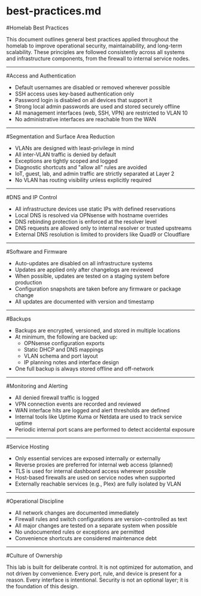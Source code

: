 # best-practices.md

#Homelab Best Practices

This document outlines general best practices applied throughout the homelab to
improve operational security, maintainability, and long-term scalability. These
principles are followed consistently across all systems and infrastructure
components, from the firewall to internal service nodes.

------------------------------------------------------------

#Access and Authentication

- Default usernames are disabled or removed wherever possible
- SSH access uses key-based authentication only
- Password login is disabled on all devices that support it
- Strong local admin passwords are used and stored securely offline
- All management interfaces (web, SSH, VPN) are restricted to VLAN 10
- No administrative interfaces are reachable from the WAN

------------------------------------------------------------

#Segmentation and Surface Area Reduction

- VLANs are designed with least-privilege in mind
- All inter-VLAN traffic is denied by default
- Exceptions are tightly scoped and logged
- Diagnostic shortcuts and "allow all" rules are avoided
- IoT, guest, lab, and admin traffic are strictly separated at Layer 2
- No VLAN has routing visibility unless explicitly required

------------------------------------------------------------

#DNS and IP Control

- All infrastructure devices use static IPs with defined reservations
- Local DNS is resolved via OPNsense with hostname overrides
- DNS rebinding protection is enforced at the resolver level
- DNS requests are allowed only to internal resolver or trusted upstreams
- External DNS resolution is limited to providers like Quad9 or Cloudflare

------------------------------------------------------------

#Software and Firmware

- Auto-updates are disabled on all infrastructure systems
- Updates are applied only after changelogs are reviewed
- When possible, updates are tested on a staging system before production
- Configuration snapshots are taken before any firmware or package change
- All updates are documented with version and timestamp

------------------------------------------------------------

#Backups

- Backups are encrypted, versioned, and stored in multiple locations
- At minimum, the following are backed up:
  - OPNsense configuration exports
  - Static DHCP and DNS mappings
  - VLAN schema and port layout
  - IP planning notes and interface design
- One full backup is always stored offline and off-network

------------------------------------------------------------

#Monitoring and Alerting

- All denied firewall traffic is logged
- VPN connection events are recorded and reviewed
- WAN interface hits are logged and alert thresholds are defined
- Internal tools like Uptime Kuma or Netdata are used to track service uptime
- Periodic internal port scans are performed to detect accidental exposure

------------------------------------------------------------

#Service Hosting

- Only essential services are exposed internally or externally
- Reverse proxies are preferred for internal web access (planned)
- TLS is used for internal dashboard access wherever possible
- Host-based firewalls are used on service nodes when supported
- Externally reachable services (e.g., Plex) are fully isolated by VLAN

------------------------------------------------------------

#Operational Discipline

- All network changes are documented immediately
- Firewall rules and switch configurations are version-controlled as text
- All major changes are tested on a separate system when possible
- No undocumented rules or exceptions are permitted
- Convenience shortcuts are considered maintenance debt

------------------------------------------------------------

#Culture of Ownership

This lab is built for deliberate control. It is not optimized for automation,
and not driven by convenience. Every port, rule, and device is present for a
reason. Every interface is intentional. Security is not an optional layer; it is
the foundation of this design.


